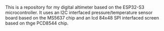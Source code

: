 This is a repository for my digital altimeter based on the ESP32-S3 microcontroller. It uses an I2C interfaced pressure/temperature sensor board based on the MS5637 chip and an lcd 84x48 SPI interfaced screen based on thge PCD8544 chip.
